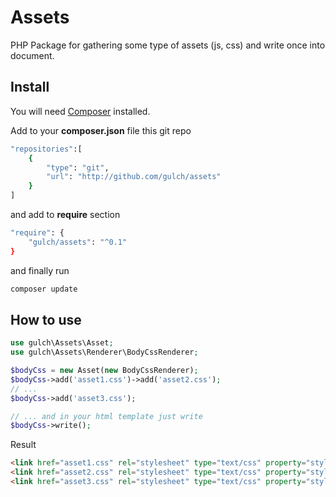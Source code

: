 # Assets
PHP Package for gathering some type of assets (js, css) and write once into document.

## Install

You will need [Composer](http://getcomposer.org) installed.

Add to your **composer.json** file this git repo
```bash
"repositories":[
    {
	    "type": "git",
	    "url": "http://github.com/gulch/assets"
    }
]
```
and add to **require** section
```bash
"require": {
    "gulch/assets": "^0.1"
}
```
and finally run
```bash
composer update
```
## How to use
```php
use gulch\Assets\Asset;
use gulch\Assets\Renderer\BodyCssRenderer;

$bodyCss = new Asset(new BodyCssRenderer);
$bodyCss->add('asset1.css')->add('asset2.css');
// ...
$bodyCss->add('asset3.css');

// ... and in your html template just write
$bodyCss->write();
```
Result
```html
<link href="asset1.css" rel="stylesheet" type="text/css" property="stylesheet">
<link href="asset2.css" rel="stylesheet" type="text/css" property="stylesheet">
<link href="asset3.css" rel="stylesheet" type="text/css" property="stylesheet">
```